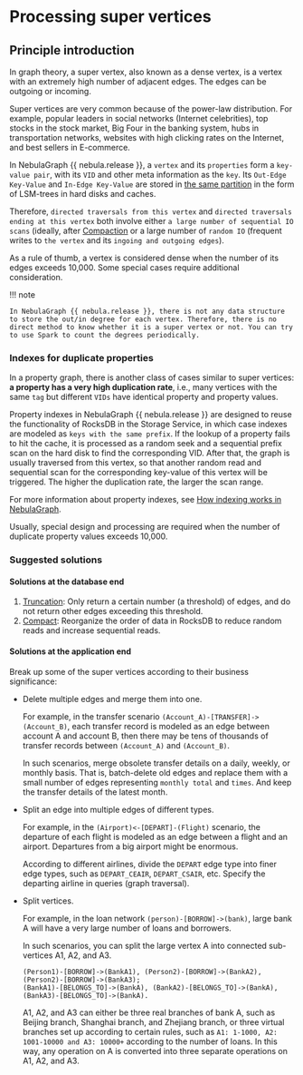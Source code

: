 # Processing super vertices

## Principle introduction

In graph theory, a super vertex, also known as a dense vertex, is a vertex with an extremely high number of adjacent edges. The edges can be outgoing or incoming.

Super vertices are very common because of the power-law distribution. For example, popular leaders in social networks (Internet celebrities), top stocks in the stock market, Big Four in the banking system, hubs in transportation networks, websites with high clicking rates on the Internet, and best sellers in E-commerce.

In NebulaGraph {{ nebula.release }}, a `vertex` and its `properties` form a `key-value pair`, with its `VID` and other meta information as the `key`. Its `Out-Edge Key-Value` and `In-Edge Key-Value` are stored in [the same partition](../1.introduction/3.nebula-graph-architecture/4.storage-service.md) in the form of LSM-trees in hard disks and caches.

Therefore, `directed traversals from this vertex` and `directed traversals ending at this vertex` both involve either `a large number of sequential IO scans` (ideally, after [Compaction](../8.service-tuning/compaction.md) or a large number of `random IO` (frequent writes to `the vertex` and its `ingoing and outgoing edges`).

As a rule of thumb, a vertex is considered dense when the number of its edges exceeds 10,000. Some special cases require additional consideration.

!!! note

    In NebulaGraph {{ nebula.release }}, there is not any data structure to store the out/in degree for each vertex. Therefore, there is no direct method to know whether it is a super vertex or not. You can try to use Spark to count the degrees periodically. 

### Indexes for duplicate properties

In a property graph, there is another class of cases similar to super vertices: **a property has a very high duplication rate**, i.e., many vertices with the same `tag` but different `VIDs` have identical property and property values.

Property indexes in NebulaGraph {{ nebula.release }} are designed to reuse the functionality of RocksDB in the Storage Service, in which case indexes are modeled as `keys with the same prefix`. If the lookup of a property fails to hit the cache, it is processed as a random seek and a sequential prefix scan on the hard disk to find the corresponding VID. After that, the graph is usually traversed from this vertex, so that another random read and sequential scan for the corresponding key-value of this vertex will be triggered. The higher the duplication rate, the larger the scan range.

For more information about property indexes, see [How indexing works in NebulaGraph](https://nebula-graph.io/posts/how-indexing-works-in-nebula-graph/).

Usually, special design and processing are required when the number of duplicate property values exceeds 10,000.

### Suggested solutions

#### Solutions at the database end

1. [Truncation](../5.configurations-and-logs/1.configurations/4.storage-config.md): Only return a certain number (a threshold) of edges, and do not return other edges exceeding this threshold.
2. [Compact](../8.service-tuning/compaction.md): Reorganize the order of data in RocksDB to reduce random reads and increase sequential reads.

#### Solutions at the application end

Break up some of the super vertices according to their business significance:

- Delete multiple edges and merge them into one.

  For example, in the transfer scenario `(Account_A)-[TRANSFER]->(Account_B)`, each transfer record is modeled as an edge between account A and account B, then there may be tens of thousands of transfer records between `(Account_A)` and `(Account_B)`.

  In such scenarios, merge obsolete transfer details on a daily, weekly, or monthly basis. That is, batch-delete old edges and replace them with a small number of edges representing `monthly total` and `times`. And keep the transfer details of the latest month.

- Split an edge into multiple edges of different types.

  For example, in the `(Airport)<-[DEPART]-(Flight)` scenario, the departure of each flight is modeled as an edge between a flight and an airport. Departures from a big airport might be enormous.

  According to different airlines, divide the `DEPART` edge type into finer edge types, such as `DEPART_CEAIR`, `DEPART_CSAIR`, etc. Specify the departing airline in queries (graph traversal).

- Split vertices.

  For example, in the loan network `(person)-[BORROW]->(bank)`, large bank A will have a very large number of loans and borrowers.

  In such scenarios, you can split the large vertex A into connected sub-vertices A1, A2, and A3.

  ```text
  (Person1)-[BORROW]->(BankA1), (Person2)-[BORROW]->(BankA2), (Person2)-[BORROW]->(BankA3);
  (BankA1)-[BELONGS_TO]->(BankA), (BankA2)-[BELONGS_TO]->(BankA), (BankA3)-[BELONGS_TO]->(BankA).
  ```

  A1, A2, and A3 can either be three real branches of bank A, such as Beijing branch, Shanghai branch, and Zhejiang branch, or three virtual branches set up according to certain rules, such as `A1: 1-1000, A2: 1001-10000 and A3: 10000+` according to the number of loans. In this way, any operation on A is converted into three separate operations on A1, A2, and A3.
